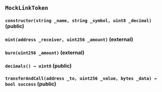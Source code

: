 ## `MockLinkToken`






### `constructor(string _name, string _symbol, uint8 _decimal)` (public)





### `mint(address _receiver, uint256 _amount)` (external)





### `burn(uint256 _amount)` (external)





### `decimals() → uint8` (public)





### `transferAndCall(address _to, uint256 _value, bytes _data) → bool success` (public)








